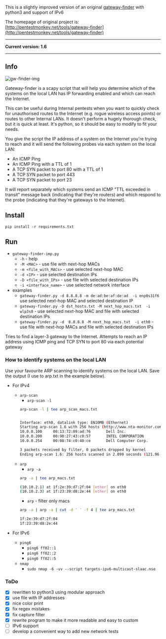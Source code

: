 This is a slightly improved version of an original [gateway-finder](https://github.com/pentestmonkey/gateway-finder) with python3 and support of IPv6

The homepage of original project is: [http://pentestmonkey.net/tools/gateway-finder](http://pentestmonkey.net/tools/gateway-finder)

----
**Current version: 1.6**

----

## Info

![gw-finder-img](https://github.com/whitel1st/gateway-finder/blob/master/gw-finder.png)

Gateway-finder is a scapy script that will help you determine which of the systems on the local LAN has IP forwarding enabled and which can reach the Internet.

This can be useful during Internal pentests when you want to quickly check for unauthorised routes to the Internet (e.g. rogue wireless access points) or routes to other Internal LANs.  It doesn't perform a hugely thorough check, but it is quick at least.  It's python, so it should be easy to modify to fit your needs.

You give the script the IP address of a system on the Internet you're trying to reach and it will send the following probes via each system on the local LAN:

* An ICMP Ping
* An ICMP Ping with a TTL of 1
* A TCP SYN packet to port 80 with a TTL of 1
* A TCP SYN packet to port 443
* A TCP SYN packet to port 23

It will report separately which systems send an ICMP "TTL exceeded in transit" message back (indicating that they're routers) and which respond to the probe (indicating that they're gateways to the Internet).


## Install 

`pip install -r requirements.txt`

## Run

- `gateway-finder-imp.py`
	- `-h` - help
	- `-M <MAC>` - use file with next-hop MACs 
	- `-m <file_with_MACs>` - use selected next-hop MAC 
	- `-d <IP>` - use selected destination IPs
	- `-D <file_with_IPs>` - use file with selected destination IPs
	- `-i <interface_name>` - use selected network interface
- examples
	- `gateway-finder.py -d 8.8.8.8 -m de:ad:be:af:de:ad  -i enp0s31f6` 
	use selected next-hop MAC and selected destination IP
	- `gateway-finder.py -D dst_hosts.txt -M next_hop_macs.txt  -i wlp3s0` -  use selected next-hop MAC and file with selected destination IPs
	- `gateway-finder.py -d  8.8.8.8 -M next_hop_macs.txt  -i eth0` - use file with next-hop MACs and file with selected destination IPs

Tries to find a layer-3 gateway to the Internet.  Attempts to reach an IP
address using ICMP ping and TCP SYN to port 80 via each potential gateway

### How to identify systems on the local LAN 

Use your favourite ARP scanning to identify systems on the local LAN. Save the output (I use to arp.txt in the example below).


- For IPv4
	- `arp-scan`
		- `arp-scan -l`
		```bash
		arp-scan -l | tee arp_scan_macs.txt


		Interface: eth0, datalink type: EN10MB (Ethernet)
		Starting arp-scan 1.6 with 256 hosts (http://www.nta-monitor.com/tools/arp-scan/)
		10.0.0.100     00:13:72:09:ad:76       Dell Inc.
		10.0.0.200     00:90:27:43:c0:57       INTEL CORPORATION
		10.0.0.254     00:08:74:c0:40:ce       Dell Computer Corp.

		3 packets received by filter, 0 packets dropped by kernel
		Ending arp-scan 1.6: 256 hosts scanned in 2.099 seconds (121.96 hosts/sec).  3 responded
		```
	- `arp`
		- `arp -a`
		```bash
		arp -a | tee arp_macs.txt

		(10.10.2.1) at 1f:2e:39:d7:2f:04 [ether] on eth0
		(10.10.2.3) at 1f:23:39:d8:2e:44 [ether] on eth0
		```
		- `arp` - filter only macs
		```bash
		arp -a | arp -a | cut -d ' ' -f 4 | tee arp_macs.txt

		1f:2e:39:d7:2f:04
		1f:23:39:d8:2e:44
		```

- For IPv6
	- `ping6`
		- `ping6 ff02::1`
		- `ping6 ff02::2`
		- `ping6 ff02::5`
	- `nmap`
		- `sudo nmap -6 -vv --script targets-ipv6-multicast-slaac.nse`


### ToDo

- [x] rewritten to python3 using modular approach 
- [x] use file with IP addresses
- [x] nice color print
- [x] fix regex mistakes 
- [x] fix capture filter
- [x] rewrite program to make it more readable and easy to custom
- [ ] IPv6 support
- [ ] develop a convenient way to add new network tests 

